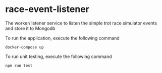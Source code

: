 # race-event-listener

The worker/listener service to listen the simple trot race simulator events and store it to Mongodb

To run the application, execute the following command 
```
docker-compose up
```

To run unit testing, execute the following command 
```
npm run test
```
